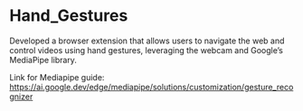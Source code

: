 # Hand_Gestures
Developed a browser extension that allows users to navigate the web and control videos using hand gestures, leveraging the webcam and Google’s MediaPipe library.

Link for Mediapipe guide:
https://ai.google.dev/edge/mediapipe/solutions/customization/gesture_recognizer

